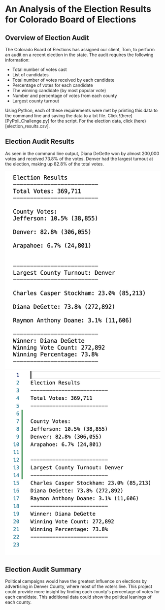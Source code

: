 # An Analysis of the Election Results for Colorado Board of Elections

## Overview of Election Audit
The Colorado Board of Elections has assigned our client, Tom, to perform an audit on a recent election in the state. The audit requires the following information: 

* Total number of votes cast
* List of candidates
* Total number of votes received by each candidate
* Percentage of votes for each candidate
* The winning candidate (by most popular vote)
* Number and percentage of votes from each county
* Largest county turnout

Using Python, each of these requirements were met by printing this data to the command line and saving the data to a txt file. Click !(here)[PyPoll_Challenge.py] for the script. For the election data, click (here)[election_results.csv].

## Election Audit Results

As seen in the command line output, Diana DeGette won by almost 200,000 votes and received 73.8% of the votes. Denver had the largest turnout at the election, making up 82.8% of the total votes. 

![command line output](Command-Line-Results.png)
![txt file output](Text-File-Results.png)

## Election Audit Summary
Political campaigns would have the greatest influence on elections by advertising in Denver County, where most of the voters live. This project could provide more insight by finding each county's percentage of votes for each candidate. This additional data could show the political leanings of each county. 
